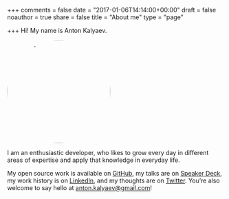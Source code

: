 +++
comments = false
date = "2017-01-06T14:14:00+00:00"
draft = false
noauthor = true
share = false
title = "About me"
type = "page"

+++
Hi! My name is Anton Kalyaev.

<img style="border-radius: 125px; width: 240px;" src="/images/pic.jpeg" alt="portrait"/>

I am an enthusiastic developer, who likes to grow every day in different areas
of expertise and apply that knowledge in everyday life.

My open source work is available on [GitHub](https://github.com/akalyaev/), my
talks are on [Speaker Deck](https://speakerdeck.com/akalyaev), my work history
is on [LinkedIn](http://www.linkedin.com/in/anton-kalyaev), and my thoughts are
on [Twitter](https://twitter.com/AntonKalyaev). You’re also welcome to say
hello at <anton.kalyaev@gmail.com>!

